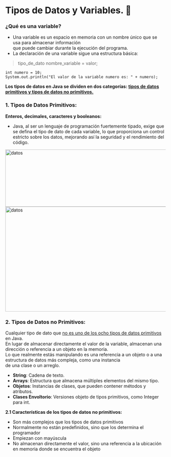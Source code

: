 # Tipos de Datos y Variables. :floppy_disk:
### ¿Qué es una variable?
- Una variable es un espacio en memoria con un nombre único que se usa para almacenar información<br> que puede cambiar durante la ejecución del programa.
- La declaración de una variable sigue una estructura básica:
>tipo_de_dato nombre_variable = valor;
```
int numero = 10;
System.out.println("El valor de la variable numero es: " + numero);
```
**Los tipos de datos en Java se dividen en dos categorías: <ins>tipos de datos primitivos y tipos de datos no primitivos.</ins>**
### 1. Tipos de Datos Primitivos:
**Enteros, decimales, caracteres y booleanos:**
- Java, al ser un lenguaje de programación fuertemente tipado, exige que se defina el tipo de dato de cada variable, lo que proporciona un control estricto sobre los datos, mejorando así la seguridad y el rendimiento del código.
<image src="https://github.com/aruipal/Java/blob/main/recursos/primitivos.JPG" alt="datos" width="600" height="180">
<br>
<image src="https://github.com/aruipal/Java/blob/main/recursos/TipoDeDatos.JPG" alt="datos" width="890" height="330">

### 2. Tipos de Datos no Primitivos:
Cualquier tipo de dato que <ins>no es uno de los ocho tipos de datos primitivos</ins> en Java.<br> 
En lugar de almacenar directamente el valor de la variable, almacenan una dirección o referencia a un objeto en la memoria.<br>
Lo que realmente estás manipulando es una referencia a un objeto o a una estructura de datos más compleja, como una instancia<br> de una clase o un arreglo.
- **String**: Cadena de texto.
- **Arrays**: Estructura que almacena múltiples elementos del mismo tipo.
- **Objetos**: Instancias de clases, que pueden contener métodos y atributos.
- **Clases Envoltorio**: Versiones objeto de tipos primitivos, como Integer para int.<br>

**2.1 Características de los tipos de datos no primitivos:**
- Son más complejos que los tipos de datos primitivos
- Normalmente no están predefinidos, sino que los determina el programador
- Empiezan con mayúscula
- No almacenan directamente el valor, sino una referencia a la ubicación en memoria donde se encuentra el objeto
